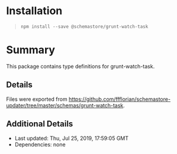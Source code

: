 # Installation
> `npm install --save @schemastore/grunt-watch-task`

# Summary
This package contains type definitions for grunt-watch-task.

## Details
Files were exported from https://github.com/ffflorian/schemastore-updater/tree/master/schemas/grunt-watch-task.

## Additional Details
* Last updated: Thu, Jul 25, 2019, 17:59:05 GMT
* Dependencies: none
